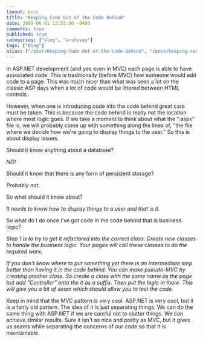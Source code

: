 ```yaml
---
layout: post
title: "Keeping Code Out of the Code Behind"
date: 2009-06-01 13:52:00 -0400
comments: true
published: true
categories: ["blog", "archives"]
tags: ["Blog"]
alias: ["/post/Keeping-Code-Out-of-the-Code-Behind", "/post/keeping-code-out-of-the-code-behind"]
---
```

<!-- more -->

<p>In ASP.NET development (and yes even in MVC) each page is able to have associated code. This is traditionally (before MVC) how someone would add code to a page. This was much nicer than what was seen a lot on the classic ASP days when a lot of code would be littered between HTML controls.</p>
<p>However, when one is introducing code into the code behind great care must be taken. This is because the code behind is really not the location where most logic goes. If we take a moment to think about what the ".aspx" file is, we will probably come up with something along the lines of, "the file where we decide how we're going to display things to the user." So this is about display issues.</p>
<p>Should it know anything about a database?</p>
<p><em>NO!</em></p>
<p>Should it know that there is any form of persistent storage?</p>
<p><em>Probably not.</em></p>
<p>So what should it know about?</p>
<p><em>It needs to know how to display things to a user and that is it.</em></p>
<p>So what do I do once I've got code in the code behind that is business logic?</p>
<p><em>Step 1 is to try to get it refactored into the correct class. Create new classes to handle the business logic. Your pages will call these classes to do the required work.</em></p>
<p><em>If you don't know where to put something yet there is an intermediate step better than having it in the code behind. You can make pseudo-MVC by creating another class. So create a class with the same name as the page but add "Controller" onto the it as a suffix. Then put the logic in there. This will give you a bit of seam which should allow you to test the code.</em></p>
<p>Keep in mind that the MVC pattern is very cool. ASP.NET is very cool, but it is a fairly old pattern. The idea of it is just separating things. We can do the same thing with ASP.NET if we are careful not to clutter things. We can achieve similar results. Sure it isn't as nice and pretty as MVC, but it gives us seams while separating the concerns of our code so that it is maintainable.</p>
